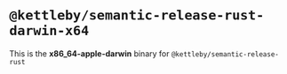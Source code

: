 # `@kettleby/semantic-release-rust-darwin-x64`

This is the **x86_64-apple-darwin** binary for `@kettleby/semantic-release-rust`
